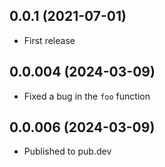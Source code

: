 ## 0.0.1 (2021-07-01)

* First release

## 0.0.004 (2024-03-09)

* Fixed a bug in the `foo` function

## 0.0.006 (2024-03-09)

* Published to pub.dev
